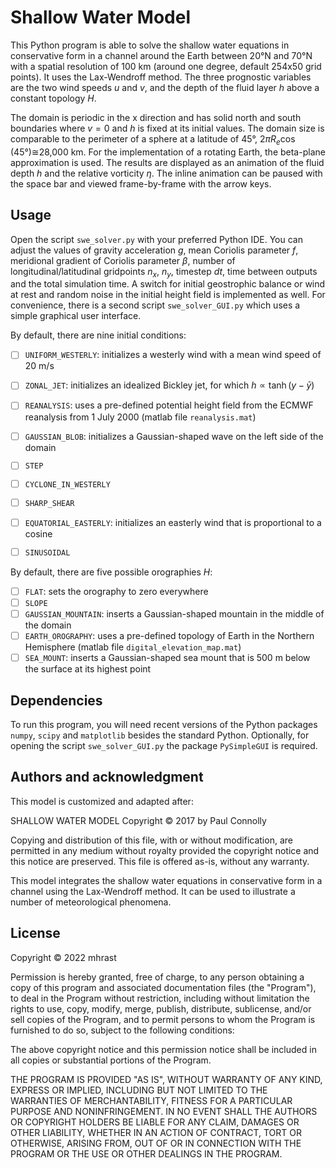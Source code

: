 # Shallow Water Model

This Python program is able to solve the shallow water equations in conservative form in a channel around the Earth between 20°N and 70°N with a spatial resolution of 100 km (around one degree,
default 254x50 grid points). It uses the Lax-Wendroff method. The three prognostic variables are the two wind speeds $`u`$ and $`v`$, and the depth of the fluid layer $`h`$ above a constant
topology $`H`$.

The domain is periodic in the x direction and has solid north and south boundaries where $`v=0`$ and $`h`$ is fixed at its initial values. The domain size
is comparable to the perimeter of a sphere at a latitude of 45°, $`2\pi R_e \cos(45°)\cong`$28,000 km. For the implementation of a rotating Earth,
the beta-plane approximation is used. The results are displayed as an animation of the fluid depth $`h`$ and the relative vorticity $`\eta`$. The inline
animation can be paused with the space bar and viewed frame-by-frame with the arrow keys.

## Usage

Open the script `swe_solver.py` with your preferred Python IDE. You can adjust the values of gravity acceleration $`g`$, mean Coriolis parameter $`f`$,
meridional gradient of Coriolis parameter $`\beta`$, number of longitudinal/latitudinal gridpoints $`n_x`$, $`n_y`$, timestep $`dt`$, time between outputs and
the total simulation time. A switch for initial geostrophic balance or wind at rest and random noise in the initial height field is implemented as well.
For convenience, there is a second script `swe_solver_GUI.py` which uses a simple graphical user interface.


By default, there are nine initial conditions:
- [ ] `UNIFORM_WESTERLY`: initializes a westerly wind with a mean wind speed of 20 m/s
- [ ] `ZONAL_JET`: initializes an idealized Bickley jet, for which $`h \propto \tanh(y-\bar{y})`$
- [ ] `REANALYSIS`: uses a pre-defined potential height field from the ECMWF reanalysis from 1 July 2000 (matlab file `reanalysis.mat`)
- [ ] `GAUSSIAN_BLOB`: initializes a Gaussian-shaped wave on the left side of the domain
- [ ] `STEP`
- [ ] `CYCLONE_IN_WESTERLY`
- [ ] `SHARP_SHEAR`
- [ ] `EQUATORIAL_EASTERLY`: initializes an easterly wind that is proportional to a cosine
- [ ] `SINUSOIDAL`


By default, there are five possible orographies $`H`$:
- [ ] `FLAT`: sets the orography to zero everywhere
- [ ] `SLOPE`
- [ ] `GAUSSIAN_MOUNTAIN`: inserts a Gaussian-shaped mountain in the middle of the domain
- [ ] `EARTH_OROGRAPHY`: uses a pre-defined topology of Earth in the Northern Hemisphere (matlab file `digital_elevation_map.mat`)
- [ ] `SEA_MOUNT`: inserts a Gaussian-shaped sea mount that is 500 m below the surface at its highest point

## Dependencies

To run this program, you will need recent versions of the Python packages `numpy`, `scipy` and `matplotlib` besides the standard Python. Optionally, 
for opening the script `swe_solver_GUI.py` the package `PySimpleGUI` is required.

## Authors and acknowledgment
This model is customized and adapted after:


SHALLOW WATER MODEL
Copyright &copy; 2017 by Paul Connolly

Copying and distribution of this file, with or without modification,
are permitted in any medium without royalty provided the copyright
notice and this notice are preserved.  This file is offered as-is,
without any warranty.

This model integrates the shallow water equations in conservative form
in a channel using the Lax-Wendroff method.  It can be used to
illustrate a number of meteorological phenomena.

## License
Copyright &copy; 2022 mhrast

Permission is hereby granted, free of charge, to any person obtaining a copy of this program and associated documentation files
(the "Program"), to deal in the Program without restriction, including without limitation the rights to use, copy, modify, merge,
publish, distribute, sublicense, and/or sell copies of the Program, and to permit persons to whom the Program is furnished to do so,
subject to the following conditions:

The above copyright notice and this permission notice shall be included in all copies or substantial portions of the Program.

THE PROGRAM IS PROVIDED "AS IS", WITHOUT WARRANTY OF ANY KIND, EXPRESS OR IMPLIED, INCLUDING BUT NOT LIMITED TO THE WARRANTIES OF
MERCHANTABILITY, FITNESS FOR A PARTICULAR PURPOSE AND NONINFRINGEMENT. IN NO EVENT SHALL THE AUTHORS OR COPYRIGHT HOLDERS BE LIABLE
FOR ANY CLAIM, DAMAGES OR OTHER LIABILITY, WHETHER IN AN ACTION OF CONTRACT, TORT OR OTHERWISE, ARISING FROM, OUT OF OR IN CONNECTION
WITH THE PROGRAM OR THE USE OR OTHER DEALINGS IN THE PROGRAM.